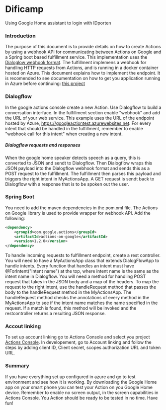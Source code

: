 # Dificamp
Using Google Home assistant to login with IDporten

### Introduction
The purpose of this document is to provide details on how to create Actions by using a webhook API for communicating between Actions on Google and a Spring boot based fulfillment service. This implementation uses the [Dialoglow webhook format](https://developers.google.com/actions/build/json/dialogflow-webhook-json). The fulfillment implemens a webhook for handling HTTP requests from Actions, and is running in a docker container hosted on Azure. This document explains how to implement the endpoint. It is recomended to see documentation on how to get you application running in Azure before continuing: [this project](https://github.com/difi/dc19-IDP-IOT/blob/master/Alexa/How%20to%20run%20Alexa%20skills%20in%20Azure.MD)

### Dialogflow
In the google actions console create a new Action. Use Dialogflow to build a conversation interface. In the fulfillment section enable "webhook" and add the URL of your web service. This example uses the URL of the endpoint hosted by Azure, https://googleactiontest.azurewebsites.net. For every intent that should be handled in the fulfillment, remember to enable "webhook call for this intent" when creating a new intent.  

##### Dialogflow requests and responses
When the google home speaker detects speech as a query, this is converted to JSON and sendt to Dialogflow. Then Dialogflow wraps this JSON payload into the Dialogflow webhook format and sends this as a POST request to the fulfillment. The fulfillment then parses this payload and triggers the right intent in MyActionsApp. A GET request is sendt back to Dialogflow with a response that is to be spoken out the user. 

### Spring Boot
You need to add the maven dependencies in the pom.xml file. The Actions on Google library is used to provide wrapper for webhook API. Add the following:

```xml
<dependency>
    <groupId>com.google.actions</groupId>
    <artifactId>actions-on-google</artifactId>
    <version>1.2.0</version>
</dependency>

```
To handle incoming requests to fulfillment endpoint, create a rest controller. You will need to have a MyActionsApp class that extends DialogFlowApp to handle intents. Every function that handles an intent must have @ForIntent("Intent name") at the top, where intent name is the same as the intent name in Dialogflow. You will need a method for handling POST request that takes in the JSON body and a map of the headers. To map the request to the right intent, use the handleRequest method that passes the body to the handleRequest method in the MyActionsApp. The handleRequest method checks the annotations of every method in the MyActionsApp to see if the intent name matches the name specified in the request. If a match is found, this method will be invoked and the restcontroller returns a resulting JSON response. 

### Accout linking
To set up account linking go to Actions Console and select you project [Actions Console](https://console.actions.google.com). In developement, go to Account linking and follow the steps by adding client ID, Client secret, scopes authorization URL and token URL.

### Summary
If you have everything set up configured in azure and go to test environment and see how it is working. By downloading the Google Home app on your smart phone you can test your Action on you Google Home device. Remember to enable no screen output, in the screen capabilities in Actions Console. You Action should be ready to be tested in no time. Have fun!



    
    
    

